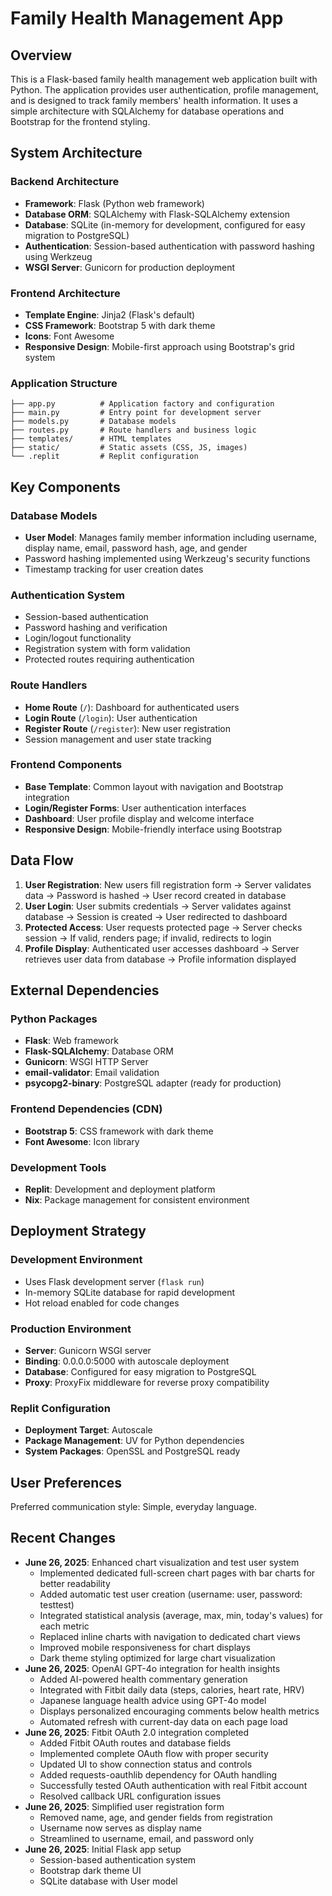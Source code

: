 # Family Health Management App

## Overview

This is a Flask-based family health management web application built with Python. The application provides user authentication, profile management, and is designed to track family members' health information. It uses a simple architecture with SQLAlchemy for database operations and Bootstrap for the frontend styling.

## System Architecture

### Backend Architecture
- **Framework**: Flask (Python web framework)
- **Database ORM**: SQLAlchemy with Flask-SQLAlchemy extension
- **Database**: SQLite (in-memory for development, configured for easy migration to PostgreSQL)
- **Authentication**: Session-based authentication with password hashing using Werkzeug
- **WSGI Server**: Gunicorn for production deployment

### Frontend Architecture
- **Template Engine**: Jinja2 (Flask's default)
- **CSS Framework**: Bootstrap 5 with dark theme
- **Icons**: Font Awesome
- **Responsive Design**: Mobile-first approach using Bootstrap's grid system

### Application Structure
```
├── app.py          # Application factory and configuration
├── main.py         # Entry point for development server
├── models.py       # Database models
├── routes.py       # Route handlers and business logic
├── templates/      # HTML templates
├── static/         # Static assets (CSS, JS, images)
└── .replit         # Replit configuration
```

## Key Components

### Database Models
- **User Model**: Manages family member information including username, display name, email, password hash, age, and gender
- Password hashing implemented using Werkzeug's security functions
- Timestamp tracking for user creation dates

### Authentication System
- Session-based authentication
- Password hashing and verification
- Login/logout functionality
- Registration system with form validation
- Protected routes requiring authentication

### Route Handlers
- **Home Route** (`/`): Dashboard for authenticated users
- **Login Route** (`/login`): User authentication
- **Register Route** (`/register`): New user registration
- Session management and user state tracking

### Frontend Components
- **Base Template**: Common layout with navigation and Bootstrap integration
- **Login/Register Forms**: User authentication interfaces
- **Dashboard**: User profile display and welcome interface
- **Responsive Design**: Mobile-friendly interface using Bootstrap

## Data Flow

1. **User Registration**: New users fill registration form → Server validates data → Password is hashed → User record created in database
2. **User Login**: User submits credentials → Server validates against database → Session is created → User redirected to dashboard
3. **Protected Access**: User requests protected page → Server checks session → If valid, renders page; if invalid, redirects to login
4. **Profile Display**: Authenticated user accesses dashboard → Server retrieves user data from database → Profile information displayed

## External Dependencies

### Python Packages
- **Flask**: Web framework
- **Flask-SQLAlchemy**: Database ORM
- **Gunicorn**: WSGI HTTP Server
- **email-validator**: Email validation
- **psycopg2-binary**: PostgreSQL adapter (ready for production)

### Frontend Dependencies (CDN)
- **Bootstrap 5**: CSS framework with dark theme
- **Font Awesome**: Icon library

### Development Tools
- **Replit**: Development and deployment platform
- **Nix**: Package management for consistent environment

## Deployment Strategy

### Development Environment
- Uses Flask development server (`flask run`)
- In-memory SQLite database for rapid development
- Hot reload enabled for code changes

### Production Environment
- **Server**: Gunicorn WSGI server
- **Binding**: 0.0.0.0:5000 with autoscale deployment
- **Database**: Configured for easy migration to PostgreSQL
- **Proxy**: ProxyFix middleware for reverse proxy compatibility

### Replit Configuration
- **Deployment Target**: Autoscale
- **Package Management**: UV for Python dependencies
- **System Packages**: OpenSSL and PostgreSQL ready

## User Preferences

Preferred communication style: Simple, everyday language.

## Recent Changes

- **June 26, 2025**: Enhanced chart visualization and test user system
  - Implemented dedicated full-screen chart pages with bar charts for better readability
  - Added automatic test user creation (username: user, password: testtest)
  - Integrated statistical analysis (average, max, min, today's values) for each metric
  - Replaced inline charts with navigation to dedicated chart views
  - Improved mobile responsiveness for chart displays
  - Dark theme styling optimized for large chart visualization
- **June 26, 2025**: OpenAI GPT-4o integration for health insights
  - Added AI-powered health commentary generation
  - Integrated with Fitbit daily data (steps, calories, heart rate, HRV)
  - Japanese language health advice using GPT-4o model
  - Displays personalized encouraging comments below health metrics
  - Automated refresh with current-day data on each page load
- **June 26, 2025**: Fitbit OAuth 2.0 integration completed
  - Added Fitbit OAuth routes and database fields
  - Implemented complete OAuth flow with proper security
  - Updated UI to show connection status and controls
  - Added requests-oauthlib dependency for OAuth handling
  - Successfully tested OAuth authentication with real Fitbit account
  - Resolved callback URL configuration issues
- **June 26, 2025**: Simplified user registration form
  - Removed name, age, and gender fields from registration
  - Username now serves as display name
  - Streamlined to username, email, and password only
- **June 26, 2025**: Initial Flask app setup
  - Session-based authentication system
  - Bootstrap dark theme UI
  - SQLite database with User model